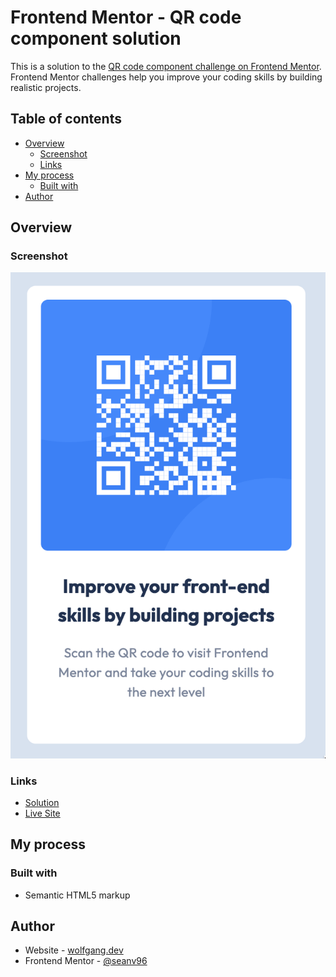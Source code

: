 # Frontend Mentor - QR code component solution

This is a solution to the [QR code component challenge on Frontend Mentor](https://www.frontendmentor.io/challenges/qr-code-component-iux_sIO_H). Frontend Mentor challenges help you improve your coding skills by building realistic projects.

## Table of contents

- [Overview](#overview)
  - [Screenshot](#screenshot)
  - [Links](#links)
- [My process](#my-process)
  - [Built with](#built-with)
- [Author](#author)

## Overview

### Screenshot

![](./screenshot.png)

### Links

- [Solution](https://github.com/wolfgangdotdev/fem-qr-code-component)
- [Live Site](https://your-live-site-url.com)

## My process

### Built with

- Semantic HTML5 markup

## Author

- Website - [wolfgang.dev](https://www.wolfgang.dev)
- Frontend Mentor - [@seanv96](https://www.frontendmentor.io/profile/seanv96)
